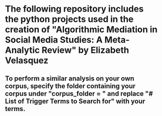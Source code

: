# The following repository includes the python projects used in the creation of "Algorithmic Mediation in Social Media Studies: A Meta-Analytic Review" by Elizabeth Velasquez

## To perform a similar analysis on your own corpus, specify the folder containing your corpus under "corpus_folder = " and replace "# List of Trigger Terms to Search for" with your terms.  
